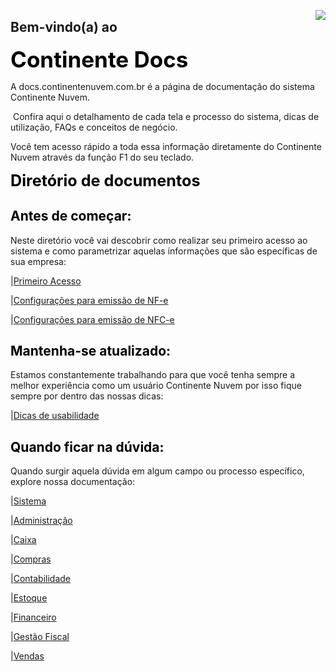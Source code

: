 

<a href="http://docs.continentenuvem.com.br/dicas.html#dicas"><img align="right" src="http://docs.continentenuvem.com.br/images/icone.png"></a>

## Bem-vindo(a) ao 

<span style="margin-botton:5px;font-weight:bold;font-size:2.5em;color:black">Continente Docs </span>

A docs.continentenuvem.com.br é a página de documentação do sistema Continente Nuvem.

 Confira aqui o detalhamento de cada tela e processo do sistema, dicas de utilização, FAQs e conceitos de negócio.

Você tem acesso rápido a toda essa informação diretamente do Continente Nuvem através da função F1 do seu teclado. 

<span style="margin-botton:5px;font-weight:bold;font-size:1.8em;color:Black">Diretório de documentos </span>

## <span style="margin-botton:5px;font-weight:bold;font-size:1.0em;color:Black">Antes de começar:</span>

Neste diretório você vai descobrir como realizar seu primeiro acesso ao sistema e como parametrizar aquelas informações que são específicas de sua empresa:

|[Primeiro Acesso](primeiro_acesso.md)

|[Configurações para emissão de NF-e](configuracoes_emissao_nfe.md)

|[Configurações para emissão de NFC-e](configuracoes_emissao_nfce.md)



## <span style="margin-botton:5px;font-weight:bold;font-size:1.0em;color:Black">Mantenha-se atualizado:</span>

Estamos constantemente trabalhando para que você tenha sempre a melhor experiência como um usuário Continente Nuvem por isso fique sempre por dentro das nossas dicas:

|[Dicas de usabilidade](dicas.md)



## <span style="margin-botton:5px;font-weight:bold;font-size:1.0em;color:Black">Quando ficar na dúvida:</span>

Quando surgir aquela dúvida em algum campo ou processo específico, explore nossa documentação:

|[Sistema](sistema.md)

|[Administração](administracao.md)

|[Caixa](caixa.md)

|[Compras](compras.md)

|[Contabilidade](contabilidade.md)

|[Estoque](estoque.md)

|[Financeiro](financeiro.md)

|[Gestão Fiscal](gestao_fiscal.md)

|[Vendas](vendas.md)

